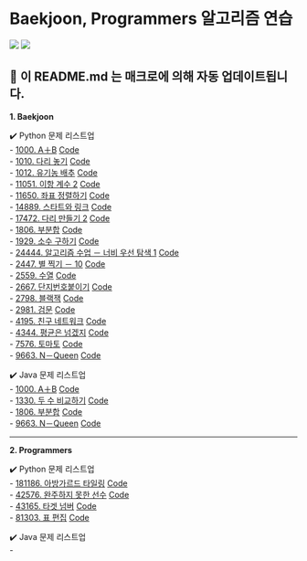 # Baekjoon, Programmers 알고리즘 연습
<img src="https://img.shields.io/badge/python-3776AB?style=flat&logo=python&logoColor=white"> <img src="https://img.shields.io/badge/-JAVA-007396?style=flat&logo=OpenJDK&logoColor=white">   
   


 🐣  이 README.md 는 매크로에 의해 자동 업데이트됩니다. 
--- 
**1. Baekjoon**   

  ✔️ Python 문제 리스트업   
    - [1000. A＋B](https://www.acmicpc.net/problem/1000) [Code](/백준/Bronze/1000. A＋B/A＋B.py)<br>    - [1010. 다리 놓기](https://www.acmicpc.net/problem/1010) [Code](/백준/Silver/1010. 다리 놓기/다리 놓기.py)<br>    - [1012. 유기농 배추](https://www.acmicpc.net/problem/1012) [Code](/백준/Silver/1012. 유기농 배추/유기농 배추.py)<br>    - [11051. 이항 계수 2](https://www.acmicpc.net/problem/11051) [Code](/백준/Silver/11051. 이항 계수 2/이항 계수 2.py)<br>    - [11650. 좌표 정렬하기](https://www.acmicpc.net/problem/11650) [Code](/백준/Silver/11650. 좌표 정렬하기/좌표 정렬하기.py)<br>    - [14889. 스타트와 링크](https://www.acmicpc.net/problem/14889) [Code](/백준/Silver/14889. 스타트와 링크/스타트와 링크.py)<br>    - [17472. 다리 만들기 2](https://www.acmicpc.net/problem/17472) [Code](/백준/Gold/17472. 다리 만들기 2/다리 만들기 2.py)<br>    - [1806. 부분합](https://www.acmicpc.net/problem/1806) [Code](/백준/Gold/1806. 부분합/부분합.py)<br>    - [1929. 소수 구하기](https://www.acmicpc.net/problem/1929) [Code](/백준/Silver/1929. 소수 구하기/소수 구하기.py)<br>    - [24444. 알고리즘 수업 － 너비 우선 탐색 1](https://www.acmicpc.net/problem/24444) [Code](/백준/Silver/24444. 알고리즘 수업 － 너비 우선 탐색 1/알고리즘 수업 － 너비 우선 탐색 1.py)<br>    - [2447. 별 찍기 － 10](https://www.acmicpc.net/problem/2447) [Code](/백준/Gold/2447. 별 찍기 － 10/별 찍기 － 10.py)<br>    - [2559. 수열](https://www.acmicpc.net/problem/2559) [Code](/백준/Silver/2559. 수열/수열.py)<br>    - [2667. 단지번호붙이기](https://www.acmicpc.net/problem/2667) [Code](/백준/Silver/2667. 단지번호붙이기/단지번호붙이기.py)<br>    - [2798. 블랙잭](https://www.acmicpc.net/problem/2798) [Code](/백준/Bronze/2798. 블랙잭/블랙잭.py)<br>    - [2981. 검문](https://www.acmicpc.net/problem/2981) [Code](/백준/Gold/2981. 검문/검문.py)<br>    - [4195. 친구 네트워크](https://www.acmicpc.net/problem/4195) [Code](/백준/Gold/4195. 친구 네트워크/친구 네트워크.py)<br>    - [4344. 평균은 넘겠지](https://www.acmicpc.net/problem/4344) [Code](/백준/Bronze/4344. 평균은 넘겠지/평균은 넘겠지.py)<br>    - [7576. 토마토](https://www.acmicpc.net/problem/7576) [Code](/백준/Gold/7576. 토마토/토마토.py)<br>    - [9663. N－Queen](https://www.acmicpc.net/problem/9663) [Code](/백준/Gold/9663. N－Queen/N－Queen.py)   
    

    
 ✔️ Java 문제 리스트업   
    - [1000. A＋B](https://www.acmicpc.net/problem/1000) [Code](/백준/Bronze/1000. A＋B/A＋B.java)<br>    - [1330. 두 수 비교하기](https://www.acmicpc.net/problem/1330) [Code](/백준/Bronze/1330. 두 수 비교하기/두 수 비교하기.java)<br>    - [1806. 부분합](https://www.acmicpc.net/problem/1806) [Code](/백준/Gold/1806. 부분합/부분합.java)<br>    - [9663. N－Queen](https://www.acmicpc.net/problem/9663) [Code](/백준/Gold/9663. N－Queen/N－Queen.java)

--- 
**2. Programmers**   

  ✔️ Python 문제 리스트업   
    - [181186. 아방가르드 타일링](https://school.programmers.co.kr/learn/courses/30/lessons/181186) [Code](/프로그래머스/unrated/181186. 아방가르드 타일링/아방가르드 타일링.py)<br>    - [42576. 완주하지 못한 선수](https://school.programmers.co.kr/learn/courses/30/lessons/42576) [Code](/프로그래머스/lv1/42576. 완주하지 못한 선수/완주하지 못한 선수.py)<br>    - [43165. 타겟 넘버](https://school.programmers.co.kr/learn/courses/30/lessons/43165) [Code](/프로그래머스/lv2/43165. 타겟 넘버/타겟 넘버.py)<br>    - [81303. 표 편집](https://school.programmers.co.kr/learn/courses/30/lessons/81303) [Code](/프로그래머스/lv3/81303. 표 편집/표 편집.py)   
    

    
 ✔️ Java 문제 리스트업   
    - 

